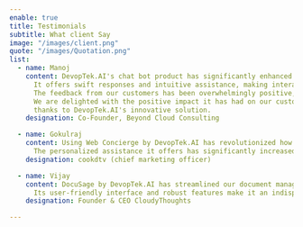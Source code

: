 ```yaml
---
enable: true
title: Testimonials
subtitle: What client Say
image: "/images/client.png"
quote: "/images/Quotation.png"
list:
  - name: Manoj
    content: DevopTek.AI's chat bot product has significantly enhanced our customer support system.
      It offers swift responses and intuitive assistance, making interactions seamless for our clients.
      The feedback from our customers has been overwhelmingly positive, praising the bot's efficiency and effectiveness.
      We are delighted with the positive impact it has had on our customer experience,
      thanks to DevopTek.AI's innovative solution.
    designation: Co-Founder, Beyond Cloud Consulting

  - name: Gokulraj
    content: Using Web Concierge by DevopTek.AI has revolutionized how we engage with our website visitors.
      The personalized assistance it offers has significantly increased our conversion rates. Highly recommended
    designation: cookdtv (chief marketing officer)

  - name: Vijay
    content: DocuSage by DevopTek.AI has streamlined our document management process, saving us time and effort.
      Its user-friendly interface and robust features make it an indispensable tool for our organization.
    designation: Founder & CEO CloudyThoughts

---
```

